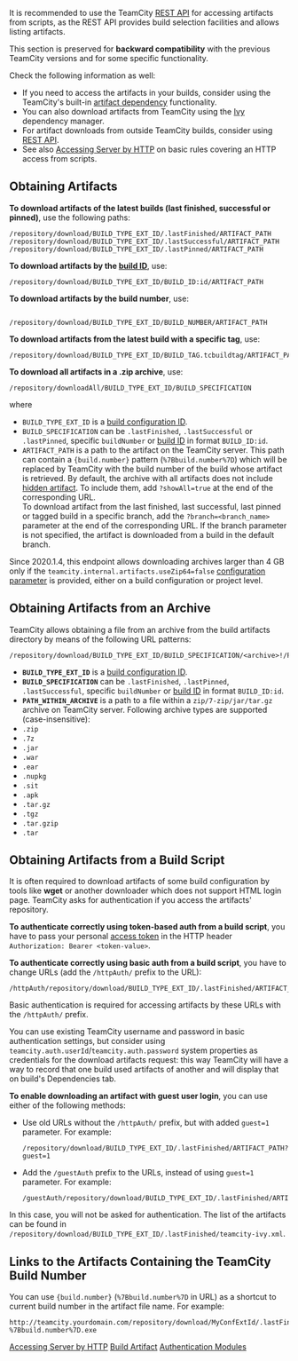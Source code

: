 [//]: # (title: Patterns for Accessing Build Artifacts)
[//]: # (auxiliary-id: Patterns for Accessing Build Artifacts)

<warning>

It is recommended to use the TeamCity [REST API](https://www.jetbrains.com/help/teamcity/rest/manage-finished-builds.html#Get+Build+Artifacts) for accessing artifacts from scripts, as the REST API provides build selection facilities and allows listing artifacts.
</warning>

This section is preserved for __backward compatibility__ with the previous TeamCity versions and for some specific functionality.

Check the following information as well:
* If you need to access the artifacts in your builds, consider using the TeamCity's built-in [artifact dependency](artifact-dependencies.md) functionality.
* You can also download artifacts from TeamCity using the [Ivy](artifact-dependencies.md#Configuring+Artifact+Dependencies+Using+Ant+Build+Script) dependency manager.
* For artifact downloads from outside TeamCity builds, consider using [REST API](https://www.jetbrains.com/help/teamcity/rest/teamcity-rest-api-documentation.html).
* See also [Accessing Server by HTTP](accessing-server-by-http.md) on basic rules covering an HTTP access from scripts.

## Obtaining Artifacts

__To download artifacts of the latest builds (last finished, successful or pinned)__, use the following paths:

```Shell
/repository/download/BUILD_TYPE_EXT_ID/.lastFinished/ARTIFACT_PATH
/repository/download/BUILD_TYPE_EXT_ID/.lastSuccessful/ARTIFACT_PATH
/repository/download/BUILD_TYPE_EXT_ID/.lastPinned/ARTIFACT_PATH

```

__To download artifacts by the [build ID](build-results-page.md#Internal+Build+ID)__, use:

```Shell
/repository/download/BUILD_TYPE_EXT_ID/BUILD_ID:id/ARTIFACT_PATH

```

__To download artifacts by the build number__, use:

```Shell

/repository/download/BUILD_TYPE_EXT_ID/BUILD_NUMBER/ARTIFACT_PATH

```

__To download artifacts from the latest build with a specific tag__, use:

```Shell
/repository/download/BUILD_TYPE_EXT_ID/BUILD_TAG.tcbuildtag/ARTIFACT_PATH

```

__To download all artifacts in a .zip archive__, use:

```Shell
/repository/downloadAll/BUILD_TYPE_EXT_ID/BUILD_SPECIFICATION

```

where
* `BUILD_TYPE_EXT_ID` is a [build configuration ID](configuring-general-settings.md).
* `BUILD_SPECIFICATION` can be `.lastFinished`, `.lastSuccessful` or `.lastPinned`, specific `buildNumber` or [build ID](build-results-page.md#Internal+Build+ID) in format `BUILD_ID:id`.
* `ARTIFACT_PATH` is a path to the artifact on the TeamCity server. This path can contain a `{build.number}` pattern (`%7Bbuild.number%7D`) which will be replaced by TeamCity with the build number of the build whose artifact is retrieved. By default, the archive with all artifacts does not include [hidden artifact](build-artifact.md#Hidden+Artifacts). To include them, add `?showAll=true` at the end of the corresponding URL.   
To download artifact from the last finished, last successful, last pinned or tagged build in a specific branch, add the `?branch=<branch_name>` parameter at the end of the corresponding URL. If the branch parameter is not specified, the artifact is downloaded from a build in the default branch.
  
Since 2020.1.4, this endpoint allows downloading archives larger than 4 GB only if the `teamcity.internal.artifacts.useZip64=false` [configuration parameter](configuring-build-parameters.md) is provided, either on a build configuration or project level.

## Obtaining Artifacts from an Archive

TeamCity allows obtaining a file from an archive from the build artifacts directory by means of the following URL patterns:

```Shell
/repository/download/BUILD_TYPE_EXT_ID/BUILD_SPECIFICATION/<archive>!/PATH_WITHIN_ARCHIVE

```

* __`BUILD_TYPE_EXT_ID`__ is a [build configuration ID](configuring-general-settings.md).
* __`BUILD_SPECIFICATION`__ can be `.lastFinished`, `.lastPinned`, `.lastSuccessful`, specific `buildNumber` or [build ID](build-results-page.md#Internal+Build+ID) in format `BUILD_ID:id`.
* __`PATH_WITHIN_ARCHIVE`__ is a path to a file within a `zip/7-zip/jar/tar.gz` archive on TeamCity server.
 Following archive types are supported (case-insensitive):
* `.zip`
* `.7z`
* `.jar`
* `.war`
* `.ear`
* `.nupkg`
* `.sit`
* `.apk`
* `.tar.gz`
* `.tgz`
* `.tar.gzip`
* `.tar`

[//]: # (Internal note. Do not delete. "Patterns For Accessing Build Artifactsd243e253.txt")

## Obtaining Artifacts from a Build Script

It is often required to download artifacts of some build configuration by tools like __wget__ or another downloader which does not support HTML login page. TeamCity asks for authentication if you access the artifacts' repository.

__To authenticate correctly using token-based auth from a build script__, you have to pass your personal [access token](configuring-your-user-profile.md#Managing+Access+Tokens) in the HTTP header `Authorization: Bearer <token-value>`.

__To authenticate correctly using basic auth from a build script__, you have to change URLs (add the `/httpAuth/` prefix to the URL):

```Shell
/httpAuth/repository/download/BUILD_TYPE_EXT_ID/.lastFinished/ARTIFACT_PATH

```

Basic authentication is required for accessing artifacts by these URLs with the `/httpAuth/` prefix.

You can use existing TeamCity username and password in basic authentication settings, but consider using `teamcity.auth.userId`/`teamcity.auth.password` system properties as credentials for the download artifacts request: this way TeamCity will have a way to record that one build used artifacts of another and will display that on build's Dependencies tab.

__To enable downloading an artifact with guest user login__, you can use either of the following methods:

*  Use old URLs without the `/httpAuth/` prefix, but with added `guest=1` parameter. For example:

    ```Shell
    /repository/download/BUILD_TYPE_EXT_ID/.lastFinished/ARTIFACT_PATH?guest=1

    ```

* Add the `/guestAuth` prefix to the URLs, instead of using `guest=1` parameter. For example:

    ```Shell
    /guestAuth/repository/download/BUILD_TYPE_EXT_ID/.lastFinished/ARTIFACT_PATH

    ```

In this case, you will not be asked for authentication. The list of the artifacts can be found in `/repository/download/BUILD_TYPE_EXT_ID/.lastFinished/teamcity-ivy.xml`.

## Links to the Artifacts Containing the TeamCity Build Number

You can use `{build.number}` (`%7Bbuild.number%7D` in URL) as a shortcut to current build number in the artifact file name. For example:

```Shell
http://teamcity.yourdomain.com/repository/download/MyConfExtId/.lastFinished/TeamCity-%7Bbuild.number%7D.exe

```

[//]: # (Internal note. Do not delete. "Patterns For Accessing Build Artifactsd243e349.txt")    

<seealso>
        <category ref="extending_tc">
            <a href="accessing-server-by-http.md">Accessing Server by HTTP</a>
        </category>
        <category ref="concepts">
            <a href="build-artifact.md">Build Artifact</a>
            <a href="authentication-modules.md">Authentication Modules</a>
        </category>
</seealso>